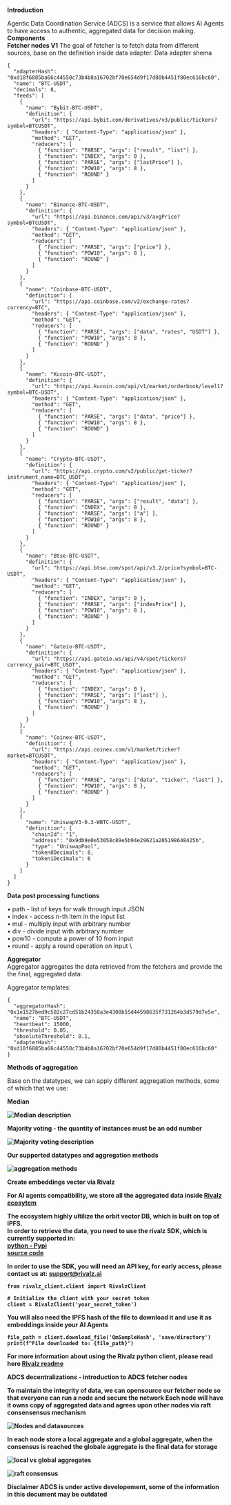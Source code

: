 **Introduction**

Agentic Data Coordination Service (ADCS) is a service that allows AI Agents to have access to authentic, aggregated data for decision making.\
**Components**\
**Fetcher nodes V1**
The goal of fetcher is to fetch data from different sources, base on the definition inside data adapter.
Data adapter shema
```
{
  "adapterHash": "0xd18f6885ba66c44550c73b4b8a16702bf70e654d9f17d80b4451f80ec616bc60",
  "name": "BTC-USDT",
  "decimals": 8,
  "feeds": [
    {
      "name": "Bybit-BTC-USDT",
      "definition": {
        "url": "https://api.bybit.com/derivatives/v3/public/tickers?symbol=BTCUSDT",
        "headers": { "Content-Type": "application/json" },
        "method": "GET",
        "reducers": [
          { "function": "PARSE", "args": ["result", "list"] },
          { "function": "INDEX", "args": 0 },
          { "function": "PARSE", "args": ["lastPrice"] },
          { "function": "POW10", "args": 8 },
          { "function": "ROUND" }
        ]
      }
    },
    {
      "name": "Binance-BTC-USDT",
      "definition": {
        "url": "https://api.binance.com/api/v3/avgPrice?symbol=BTCUSDT",
        "headers": { "Content-Type": "application/json" },
        "method": "GET",
        "reducers": [
          { "function": "PARSE", "args": ["price"] },
          { "function": "POW10", "args": 8 },
          { "function": "ROUND" }
        ]
      }
    },
    {
      "name": "Coinbase-BTC-USDT",
      "definition": {
        "url": "https://api.coinbase.com/v2/exchange-rates?currency=BTC",
        "headers": { "Content-Type": "application/json" },
        "method": "GET",
        "reducers": [
          { "function": "PARSE", "args": ["data", "rates", "USDT"] },
          { "function": "POW10", "args": 8 },
          { "function": "ROUND" }
        ]
      }
    },
    {
      "name": "Kucoin-BTC-USDT",
      "definition": {
        "url": "https://api.kucoin.com/api/v1/market/orderbook/level1?symbol=BTC-USDT",
        "headers": { "Content-Type": "application/json" },
        "method": "GET",
        "reducers": [
          { "function": "PARSE", "args": ["data", "price"] },
          { "function": "POW10", "args": 8 },
          { "function": "ROUND" }
        ]
      }
    },
    {
      "name": "Crypto-BTC-USDT",
      "definition": {
        "url": "https://api.crypto.com/v2/public/get-ticker?instrument_name=BTC_USDT",
        "headers": { "Content-Type": "application/json" },
        "method": "GET",
        "reducers": [
          { "function": "PARSE", "args": ["result", "data"] },
          { "function": "INDEX", "args": 0 },
          { "function": "PARSE", "args": ["a"] },
          { "function": "POW10", "args": 8 },
          { "function": "ROUND" }
        ]
      }
    },
    {
      "name": "Btse-BTC-USDT",
      "definition": {
        "url": "https://api.btse.com/spot/api/v3.2/price?symbol=BTC-USDT",
        "headers": { "Content-Type": "application/json" },
        "method": "GET",
        "reducers": [
          { "function": "INDEX", "args": 0 },
          { "function": "PARSE", "args": ["indexPrice"] },
          { "function": "POW10", "args": 8 },
          { "function": "ROUND" }
        ]
      }
    },
    {
      "name": "Gateio-BTC-USDT",
      "definition": {
        "url": "https://api.gateio.ws/api/v4/spot/tickers?currency_pair=BTC_USDT",
        "headers": { "Content-Type": "application/json" },
        "method": "GET",
        "reducers": [
          { "function": "INDEX", "args": 0 },
          { "function": "PARSE", "args": ["last"] },
          { "function": "POW10", "args": 8 },
          { "function": "ROUND" }
        ]
      }
    },
    {
      "name": "Coinex-BTC-USDT",
      "definition": {
        "url": "https://api.coinex.com/v1/market/ticker?market=BTCUSDT",
        "headers": { "Content-Type": "application/json" },
        "method": "GET",
        "reducers": [
          { "function": "PARSE", "args": ["data", "ticker", "last"] },
          { "function": "POW10", "args": 8 },
          { "function": "ROUND" }
        ]
      }
    },
    {
      "name": "UniswapV3-0.3-WBTC-USDT",
      "definition": {
        "chainId": "1",
        "address": "0x9db9e0e53058c89e5b94e29621a205198648425b",
        "type": "UniswapPool",
        "token0Decimals": 8,
        "token1Decimals": 6
      }
    }
  ]
}
```
**Data post processing functions**

• path - list of keys for walk through input JSON \
• index - access n-th item in the input list \
• mul - multiply input with arbitrary number \
• div - divide input with arbitrary number \
• pow10 - compute a power of 10 from input \
• round - apply a round operation on input \

**Aggregator** \
Aggregator aggregates the data retrieved from the fetchers and provide the the final, aggregated data:

Aggregator templates:

```
{
  "aggregatorHash": "0x1e1527bed9c502c27cd51b24350a3e4308b55d44598635f731264b3d579d7e5e",
  "name": "BTC-USDT",
  "heartbeat": 15000,
  "threshold": 0.05,
  "absoluteThreshold": 0.1,
  "adapterHash": "0xd18f6885ba66c44550c73b4b8a16702bf70e654d9f17d80b4451f80ec616bc60"
}
```
**Methods of aggregation**

Base on the datatypes, we can apply different aggregation methods, some of which that we use:

<strong>Median<strong>

![Median description](image.png)

<strong>Majority voting - the quantity of instances must be an odd number<strong>

![Majority voting description](image-1.png)

**Our supported datatypes and aggregation methods**

![aggregation methods](image-2.png)

**Create embeddings vector via Rivalz**

For AI agents compatibility, we store all the aggregated data inside [Rivalz ecosytem](https://rivalz.ai/)

The ecosystem highly ultilize the orbit vector DB, which is built on top of IPFS.\
In order to retrieve the data, you need to use the rivalz SDK, which is currently supported in:\
[python - Pypi](https://pypi.org/project/rivalz-client/0.1.12/)\
[source code](https://github.com/Rivalz-ai/python-client)

In order to use the SDK, you will need an API key, for early access, please contact us at: support@rivalz.ai

```
from rivalz_client.client import RivalzClient

# Initialize the client with your secret token
client = RivalzClient('your_secret_token')
```

You will also need the IPFS hash of the file to download it and use it as embeddings inside your AI Agents

```
file_path = client.download_file('QmSampleHash', 'save/directory')
print(f"File downloaded to: {file_path}")
```

For more information about using the Rivalz python client, please read here
[Rivalz readme](https://github.com/Rivalz-ai/python-client/blob/master/readme.md)

**ADCS decentralizations - introduction to ADCS fetcher nodes**

To maintain the integrity of data, we can opensource our fetcher node so that everyone can run a node and secure the network
Each node will have it owns copy of aggregated data and agrees upon other nodes via raft consensensus mechanism

![Nodes and datasources](image-3.png)

In each node store a local aggregate and a global aggregate, when the consensus is reached the globale aggregate is the final data for storage

![local vs global aggregates](image-4.png)

![raft consensus](image-5.png)


**Disclaimer**
ADCS is under active developement, some of the information in this document may be outdated


